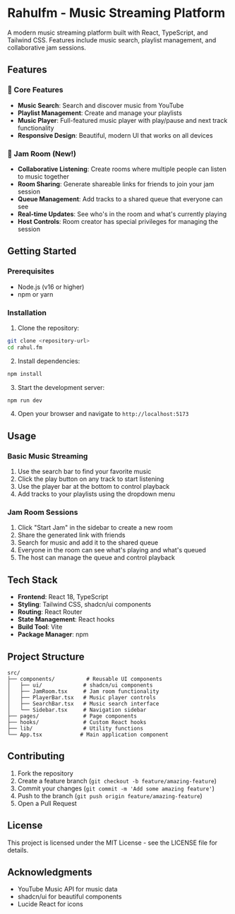 # Rahulfm - Music Streaming Platform

A modern music streaming platform built with React, TypeScript, and Tailwind CSS. Features include music search, playlist management, and collaborative jam sessions.

## Features

### 🎵 Core Features
- **Music Search**: Search and discover music from YouTube
- **Playlist Management**: Create and manage your playlists
- **Music Player**: Full-featured music player with play/pause and next track functionality
- **Responsive Design**: Beautiful, modern UI that works on all devices

### 🎸 Jam Room (New!)
- **Collaborative Listening**: Create rooms where multiple people can listen to music together
- **Room Sharing**: Generate shareable links for friends to join your jam session
- **Queue Management**: Add tracks to a shared queue that everyone can see
- **Real-time Updates**: See who's in the room and what's currently playing
- **Host Controls**: Room creator has special privileges for managing the session

## Getting Started

### Prerequisites
- Node.js (v16 or higher)
- npm or yarn

### Installation

1. Clone the repository:
```bash
git clone <repository-url>
cd rahul.fm
```

2. Install dependencies:
```bash
npm install
```

3. Start the development server:
```bash
npm run dev
```

4. Open your browser and navigate to `http://localhost:5173`

## Usage

### Basic Music Streaming
1. Use the search bar to find your favorite music
2. Click the play button on any track to start listening
3. Use the player bar at the bottom to control playback
4. Add tracks to your playlists using the dropdown menu

### Jam Room Sessions
1. Click "Start Jam" in the sidebar to create a new room
2. Share the generated link with friends
3. Search for music and add it to the shared queue
4. Everyone in the room can see what's playing and what's queued
5. The host can manage the queue and control playback

## Tech Stack

- **Frontend**: React 18, TypeScript
- **Styling**: Tailwind CSS, shadcn/ui components
- **Routing**: React Router
- **State Management**: React hooks
- **Build Tool**: Vite
- **Package Manager**: npm

## Project Structure

```
src/
├── components/          # Reusable UI components
│   ├── ui/             # shadcn/ui components
│   ├── JamRoom.tsx     # Jam room functionality
│   ├── PlayerBar.tsx   # Music player controls
│   ├── SearchBar.tsx   # Music search interface
│   └── Sidebar.tsx     # Navigation sidebar
├── pages/              # Page components
├── hooks/              # Custom React hooks
├── lib/                # Utility functions
└── App.tsx            # Main application component
```

## Contributing

1. Fork the repository
2. Create a feature branch (`git checkout -b feature/amazing-feature`)
3. Commit your changes (`git commit -m 'Add some amazing feature'`)
4. Push to the branch (`git push origin feature/amazing-feature`)
5. Open a Pull Request

## License

This project is licensed under the MIT License - see the LICENSE file for details.

## Acknowledgments

- YouTube Music API for music data
- shadcn/ui for beautiful components
- Lucide React for icons
